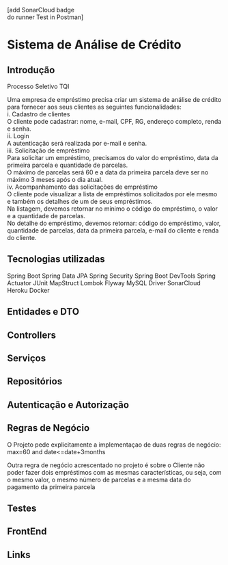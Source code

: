 [add SonarCloud badge  
do runner Test in Postman]
# Sistema de Análise de Crédito

## Introdução  

Processo Seletivo TQI  

Uma empresa de empréstimo precisa criar um sistema de análise de crédito para fornecer aos seus clientes as seguintes funcionalidades:  
i. Cadastro de clientes  
O cliente pode cadastrar: nome, e-mail, CPF, RG, endereço completo, renda e senha.  
ii. Login  
A autenticação será realizada por e-mail e senha.  
iii. Solicitação de empréstimo  
Para solicitar um empréstimo, precisamos do valor do empréstimo, data da primeira parcela e quantidade de parcelas.  
O máximo de parcelas será 60 e a data da primeira parcela deve ser no máximo 3 meses após o dia atual.  
iv. Acompanhamento das solicitações de empréstimo  
O cliente pode visualizar a lista de empréstimos solicitados por ele mesmo e também os detalhes de um de seus empréstimos.  
Na listagem, devemos retornar no mínimo o código do empréstimo, o valor e a quantidade de parcelas.  
No detalhe do empréstimo, devemos retornar: código do empréstimo, valor, quantidade de parcelas, data da primeira parcela, e-mail do cliente e renda do cliente.  

## Tecnologias utilizadas  

Spring Boot
Spring Data JPA 
Spring Security 
Spring Boot DevTools
Spring Actuator 
JUnit 
MapStruct 
Lombok
Flyway
MySQL Driver
SonarCloud 
Heroku
Docker 

## Entidades e DTO  

## Controllers  

## Serviços  

## Repositórios  

## Autenticação e Autorização  

## Regras de Negócio

O Projeto pede explicitamente a implementaçao de duas regras de negócio: max=60 and date<=date+3months

Outra regra de negócio acrescentado no projeto é sobre o Cliente não poder fazer dois empréstimos com as mesmas características, ou seja,
com o mesmo valor, o mesmo número de parcelas e a mesma data do pagamento da primeira parcela

## Testes  

## FrontEnd

## Links  
